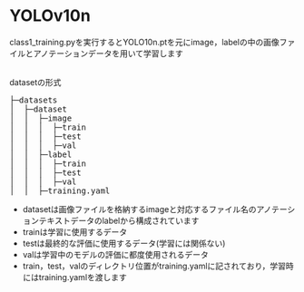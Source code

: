 # YOLOv10n

class1_training.pyを実行するとYOLO10n.ptを元にimage，labelの中の画像ファイルとアノテーションデータを用いて学習します<Br><Br>

datasetの形式<Br>

<pre>
├─datasets
│  ├─dataset
│  │  ├─image
│  │  │  ├─train
│  │  │  ├─test
│  │  │  ├─val
│  │  ├─label
│  │  │  ├─train
│  │  │  ├─test
│  │  │  ├─val
│  │  ├─training.yaml
</pre>


- datasetは画像ファイルを格納するimageと対応するファイル名のアノテーションテキストデータのlabelから構成されています<Br>
- trainは学習に使用するデータ<Br>
- testは最終的な評価に使用するデータ(学習には関係ない)<Br>
- valは学習中のモデルの評価に都度使用されるデータ<Br>
- train，test，valのディレクトリ位置がtraining.yamlに記されており，学習時にはtraining.yamlを渡します